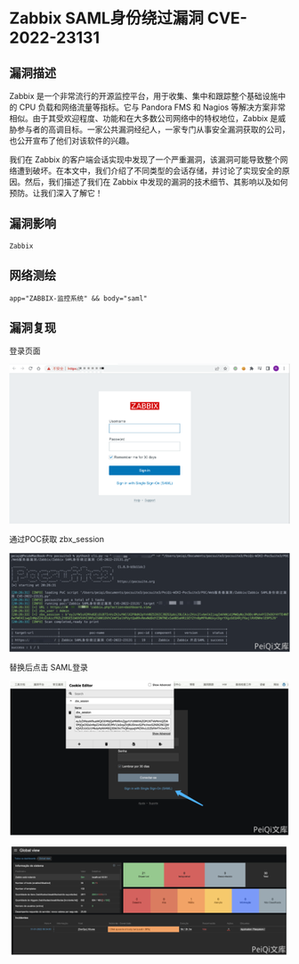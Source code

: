 # Zabbix SAML身份绕过漏洞 CVE-2022-23131

## 漏洞描述

Zabbix 是一个非常流行的开源监控平台，用于收集、集中和跟踪整个基础设施中的 CPU 负载和网络流量等指标。它与 Pandora FMS 和 Nagios 等解决方案非常相似。由于其受欢迎程度、功能和在大多数公司网络中的特权地位，Zabbix 是威胁参与者的高调目标。一家公共漏洞经纪人，一家专门从事安全漏洞获取的公司，也公开宣布了他们对该软件的兴趣。

我们在 Zabbix 的客户端会话实现中发现了一个严重漏洞，该漏洞可能导致整个网络遭到破坏。在本文中，我们介绍了不同类型的会话存储，并讨论了实现安全的原因。然后，我们描述了我们在 Zabbix 中发现的漏洞的技术细节、其影响以及如何预防。让我们深入了解它！

## 漏洞影响

```
Zabbix
```

## 网络测绘

```
app="ZABBIX-监控系统" && body="saml"
```

## 漏洞复现

登录页面

![image-20220525164121127](./images/202205251641192.png)

通过POC获取 zbx_session

![image-20220525164958773](./images/202205251649824.png)

替换后点击 SAML登录

![image-20220525165011891](./images/202205251650948.png)

![image-20220525165021140](./images/202205251650185.png)